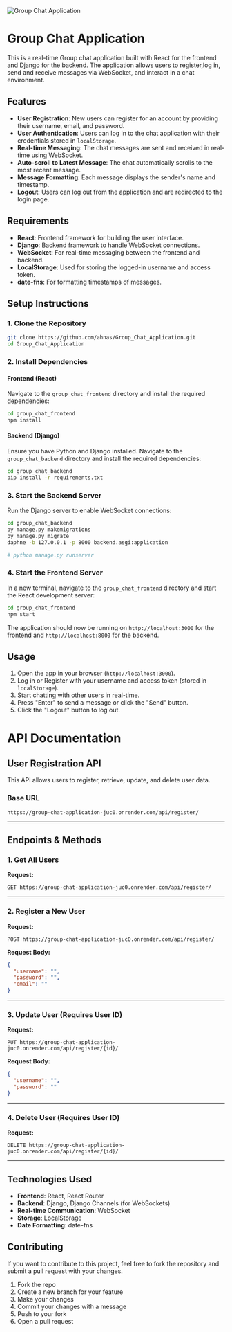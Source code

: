 
![Group Chat Application](https://github.com/user-attachments/assets/1b469dd3-69b5-4b40-9981-d5d572ef4ee3)

# Group Chat Application

This is a real-time Group chat application built with React for the frontend and Django for the backend. The application allows users to register,log in, send and receive messages via WebSocket, and interact in a chat environment.

## Features

- **User Registration**: New users can register for an account by providing their username, email, and password.
- **User Authentication**: Users can log in to the chat application with their credentials stored in `localStorage`.
- **Real-time Messaging**: The chat messages are sent and received in real-time using WebSocket.
- **Auto-scroll to Latest Message**: The chat automatically scrolls to the most recent message.
- **Message Formatting**: Each message displays the sender's name and timestamp.
- **Logout**: Users can log out from the application and are redirected to the login page.


## Requirements

- **React**: Frontend framework for building the user interface.
- **Django**: Backend framework to handle WebSocket connections.
- **WebSocket**: For real-time messaging between the frontend and backend.
- **LocalStorage**: Used for storing the logged-in username and access token.
- **date-fns**: For formatting timestamps of messages.

## Setup Instructions

### 1. Clone the Repository

```bash
git clone https://github.com/ahnas/Group_Chat_Application.git
cd Group_Chat_Application
```

### 2. Install Dependencies

#### Frontend (React)

Navigate to the `group_chat_frontend` directory and install the required dependencies:

```bash
cd group_chat_frontend
npm install
```

#### Backend (Django)

Ensure you have Python and Django installed. Navigate to the `group_chat_backend` directory and install the required dependencies:

```bash
cd group_chat_backend
pip install -r requirements.txt
```

### 3. Start the Backend Server

Run the Django server to enable WebSocket connections:

```bash
cd group_chat_backend
py manage.py makemigrations
py manage.py migrate
daphne -b 127.0.0.1 -p 8000 backend.asgi:application

# python manage.py runserver
```

### 4. Start the Frontend Server

In a new terminal, navigate to the `group_chat_frontend` directory and start the React development server:

```bash
cd group_chat_frontend
npm start
```

The application should now be running on `http://localhost:3000` for the frontend and `http://localhost:8000` for the backend.

## Usage

1. Open the app in your browser (`http://localhost:3000`).
2. Log in or Register with your username and access token (stored in `localStorage`).
3. Start chatting with other users in real-time.
4. Press "Enter" to send a message or click the "Send" button.
5. Click the "Logout" button to log out.

# API Documentation

## User Registration API

This API allows users to register, retrieve, update, and delete user data.

### **Base URL**
```
https://group-chat-application-juc0.onrender.com/api/register/
```

---

## **Endpoints & Methods**

### **1. Get All Users**
**Request:**  
```http
GET https://group-chat-application-juc0.onrender.com/api/register/
```

---

### **2. Register a New User**
**Request:**  
```http
POST https://group-chat-application-juc0.onrender.com/api/register/
```
**Request Body:**
```json
{
  "username": "",
  "password": "",
  "email": ""
}
```

---

### **3. Update User (Requires User ID)**
**Request:**  
```http
PUT https://group-chat-application-juc0.onrender.com/api/register/{id}/
```
**Request Body:**
```json
{
  "username": "",
  "password": ""
}
```

---

### **4. Delete User (Requires User ID)**
**Request:**  
```http
DELETE https://group-chat-application-juc0.onrender.com/api/register/{id}/
```

---

## Technologies Used

- **Frontend**: React, React Router
- **Backend**: Django, Django Channels (for WebSockets)
- **Real-time Communication**: WebSocket
- **Storage**: LocalStorage
- **Date Formatting**: date-fns

## Contributing

If you want to contribute to this project, feel free to fork the repository and submit a pull request with your changes.

1. Fork the repo
2. Create a new branch for your feature
3. Make your changes
4. Commit your changes with a message
5. Push to your fork
6. Open a pull request

